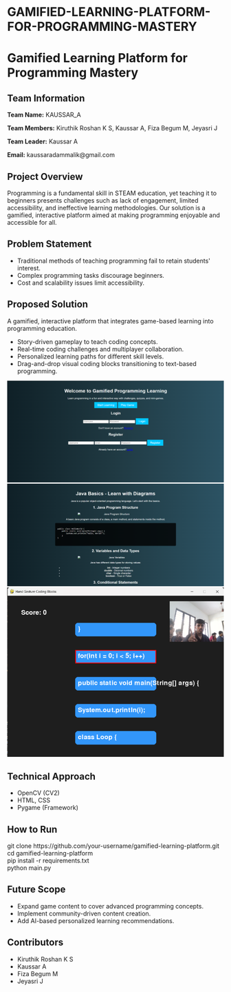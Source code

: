 # GAMIFIED-LEARNING-PLATFORM-FOR-PROGRAMMING-MASTERY
<!DOCTYPE html>
<html lang="en">

<body>
    <div class="container">
        <h1>Gamified Learning Platform for Programming Mastery</h1>
        
  <div class="section">
            <h2>Team Information</h2>
            <p><strong>Team Name:</strong> KAUSSAR_A</p>
            <p><strong>Team Members:</strong> Kiruthik Roshan K S, Kaussar A, Fiza Begum M, Jeyasri J</p>
            <p><strong>Team Leader:</strong> Kaussar A</p>
            <p><strong>Email:</strong> kaussaradammalik@gmail.com</p>
            
  </div>

  <div class="section">
            <h2>Project Overview</h2>
            <p>Programming is a fundamental skill in STEAM education, yet teaching it to beginners presents challenges such as lack of engagement, limited accessibility, and ineffective learning methodologies. Our solution is a gamified, interactive platform aimed at making programming enjoyable and accessible for all.</p>
        </div>

  <div class="section">
            <h2>Problem Statement</h2>
            <ul>
                <li>Traditional methods of teaching programming fail to retain students' interest.</li>
                <li>Complex programming tasks discourage beginners.</li>
                <li>Cost and scalability issues limit accessibility.</li>
            </ul>
        </div>

  <div class="section">
            <h2>Proposed Solution</h2>
            <p>A gamified, interactive platform that integrates game-based learning into programming education.</p>
            <ul>
                <li>Story-driven gameplay to teach coding concepts.</li>
                <li>Real-time coding challenges and multiplayer collaboration.</li>
                <li>Personalized learning paths for different skill levels.</li>
                <li>Drag-and-drop visual coding blocks transitioning to text-based programming.</li>
            </ul>
    <img src="ph1.png" alt="First Page">
    <img src="ph2.png" alt="Second Page">
      <img src="Ph.png" alt="PyGame">
</div>

  <div class="section">
            <h2>Technical Approach</h2>
            <ul>
                <li>OpenCV (CV2)</li>
                <li>HTML, CSS</li>
                <li>Pygame (Framework)</li>
            </ul>
        </div>

  <div class="section">
            <h2>How to Run</h2>
            <div class="code-block">
                git clone https://github.com/your-username/gamified-learning-platform.git<br>
                cd gamified-learning-platform<br>
                pip install -r requirements.txt<br>
                python main.py
            </div>
        </div>

  <div class="section">
            <h2>Future Scope</h2>
            <ul>
                <li>Expand game content to cover advanced programming concepts.</li>
                <li>Implement community-driven content creation.</li>
                <li>Add AI-based personalized learning recommendations.</li>
            </ul>
        </div>

  <div class="section">
            <h2>Contributors</h2>
            <ul>
                <li>Kiruthik Roshan K S</li>
                <li>Kaussar A</li>
                <li>Fiza Begum M</li>
                <li>Jeyasri J</li>
            </ul>
        </div>

</div>
</body>
</html>
